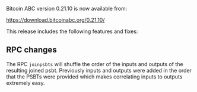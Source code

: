 Bitcoin ABC version 0.21.10 is now available from:

  <https://download.bitcoinabc.org/0.21.10/>

This release includes the following features and fixes:

RPC changes
-----------
The RPC `joinpsbts` will shuffle the order of the inputs and outputs of the resulting joined psbt.
Previously inputs and outputs were added in the order that the PSBTs were provided which makes correlating inputs to outputs extremely easy.

